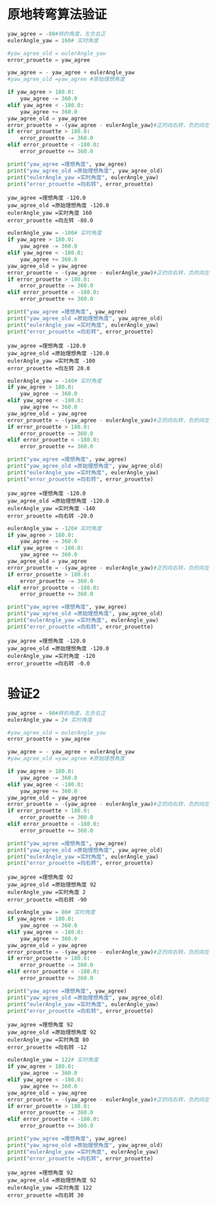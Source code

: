 # 原地转弯算法验证



```python
yaw_agree = -80#转的角度，左负右正
eulerAngle_yaw = 160# 实时角度

#yaw_agree_old = eulerAngle_yaw
error_prouette = yaw_agree

yaw_agree = - yaw_agree + eulerAngle_yaw
#yaw_agree_old =yaw_agree #原始理想角度

if yaw_agree > 180.0:
    yaw_agree -= 360.0
elif yaw_agree < -180.0:
    yaw_agree += 360.0 
yaw_agree_old = yaw_agree
error_prouette = -(yaw_agree - eulerAngle_yaw)#正的向右转，负的向左
if error_prouette > 180.0:
    error_prouette -= 360.0
elif error_prouette < -180.0:
    error_prouette += 360.0 
```


```python
print("yaw_agree =理想角度", yaw_agree)
print("yaw_agree_old =原始理想角度", yaw_agree_old)
print("eulerAngle_yaw =实时角度", eulerAngle_yaw)
print("error_prouette =向右转", error_prouette)
```

    yaw_agree =理想角度 -120.0
    yaw_agree_old =原始理想角度 -120.0
    eulerAngle_yaw =实时角度 160
    error_prouette =向左转 -80.0
    


```python
eulerAngle_yaw = -100# 实时角度
if yaw_agree > 180.0:
    yaw_agree -= 360.0
elif yaw_agree < -180.0:
    yaw_agree += 360.0 
yaw_agree_old = yaw_agree
error_prouette = -(yaw_agree - eulerAngle_yaw)#正的向右转，负的向左
if error_prouette > 180.0:
    error_prouette -= 360.0
elif error_prouette < -180.0:
    error_prouette += 360.0 
```


```python
print("yaw_agree =理想角度", yaw_agree)
print("yaw_agree_old =原始理想角度", yaw_agree_old)
print("eulerAngle_yaw =实时角度", eulerAngle_yaw)
print("error_prouette =向右转", error_prouette)
```

    yaw_agree =理想角度 -120.0
    yaw_agree_old =原始理想角度 -120.0
    eulerAngle_yaw =实时角度 -100
    error_prouette =向左转 20.0
    


```python
eulerAngle_yaw = -140# 实时角度
if yaw_agree > 180.0:
    yaw_agree -= 360.0
elif yaw_agree < -180.0:
    yaw_agree += 360.0 
yaw_agree_old = yaw_agree
error_prouette = -(yaw_agree - eulerAngle_yaw)#正的向右转，负的向左
if error_prouette > 180.0:
    error_prouette -= 360.0
elif error_prouette < -180.0:
    error_prouette += 360.0 
```


```python
print("yaw_agree =理想角度", yaw_agree)
print("yaw_agree_old =原始理想角度", yaw_agree_old)
print("eulerAngle_yaw =实时角度", eulerAngle_yaw)
print("error_prouette =向右转", error_prouette)
```

    yaw_agree =理想角度 -120.0
    yaw_agree_old =原始理想角度 -120.0
    eulerAngle_yaw =实时角度 -140
    error_prouette =向右转 -20.0
    


```python
eulerAngle_yaw = -120# 实时角度
if yaw_agree > 180.0:
    yaw_agree -= 360.0
elif yaw_agree < -180.0:
    yaw_agree += 360.0 
yaw_agree_old = yaw_agree
error_prouette = -(yaw_agree - eulerAngle_yaw)#正的向右转，负的向左
if error_prouette > 180.0:
    error_prouette -= 360.0
elif error_prouette < -180.0:
    error_prouette += 360.0 
```


```python
print("yaw_agree =理想角度", yaw_agree)
print("yaw_agree_old =原始理想角度", yaw_agree_old)
print("eulerAngle_yaw =实时角度", eulerAngle_yaw)
print("error_prouette =向右转", error_prouette)
```

    yaw_agree =理想角度 -120.0
    yaw_agree_old =原始理想角度 -120.0
    eulerAngle_yaw =实时角度 -120
    error_prouette =向右转 -0.0
    

# 验证2


```python
yaw_agree = -90#转的角度，左负右正
eulerAngle_yaw = 2# 实时角度

#yaw_agree_old = eulerAngle_yaw
error_prouette = yaw_agree

yaw_agree = - yaw_agree + eulerAngle_yaw
#yaw_agree_old =yaw_agree #原始理想角度

if yaw_agree > 180.0:
    yaw_agree -= 360.0
elif yaw_agree < -180.0:
    yaw_agree += 360.0 
yaw_agree_old = yaw_agree
error_prouette = -(yaw_agree - eulerAngle_yaw)#正的向右转，负的向左
if error_prouette > 180.0:
    error_prouette -= 360.0
elif error_prouette < -180.0:
    error_prouette += 360.0 
```


```python
print("yaw_agree =理想角度", yaw_agree)
print("yaw_agree_old =原始理想角度", yaw_agree_old)
print("eulerAngle_yaw =实时角度", eulerAngle_yaw)
print("error_prouette =向右转", error_prouette)
```

    yaw_agree =理想角度 92
    yaw_agree_old =原始理想角度 92
    eulerAngle_yaw =实时角度 2
    error_prouette =向右转 -90
    


```python
eulerAngle_yaw = 80# 实时角度
if yaw_agree > 180.0:
    yaw_agree -= 360.0
elif yaw_agree < -180.0:
    yaw_agree += 360.0 
yaw_agree_old = yaw_agree
error_prouette = -(yaw_agree - eulerAngle_yaw)#正的向右转，负的向左
if error_prouette > 180.0:
    error_prouette -= 360.0
elif error_prouette < -180.0:
    error_prouette += 360.0 
```


```python
print("yaw_agree =理想角度", yaw_agree)
print("yaw_agree_old =原始理想角度", yaw_agree_old)
print("eulerAngle_yaw =实时角度", eulerAngle_yaw)
print("error_prouette =向右转", error_prouette)
```

    yaw_agree =理想角度 92
    yaw_agree_old =原始理想角度 92
    eulerAngle_yaw =实时角度 80
    error_prouette =向右转 -12
    


```python
eulerAngle_yaw = 122# 实时角度
if yaw_agree > 180.0:
    yaw_agree -= 360.0
elif yaw_agree < -180.0:
    yaw_agree += 360.0 
yaw_agree_old = yaw_agree
error_prouette = -(yaw_agree - eulerAngle_yaw)#正的向右转，负的向左
if error_prouette > 180.0:
    error_prouette -= 360.0
elif error_prouette < -180.0:
    error_prouette += 360.0 
```


```python
print("yaw_agree =理想角度", yaw_agree)
print("yaw_agree_old =原始理想角度", yaw_agree_old)
print("eulerAngle_yaw =实时角度", eulerAngle_yaw)
print("error_prouette =向右转", error_prouette)
```

    yaw_agree =理想角度 92
    yaw_agree_old =原始理想角度 92
    eulerAngle_yaw =实时角度 122
    error_prouette =向右转 30
    


```python

```
